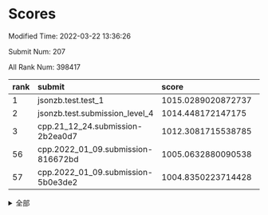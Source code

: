 # Scores

Modified Time: 2022-03-22 13:36:26

Submit Num: 207

All Rank Num: 398417

| rank |               submit               |       score        |       sigma        | pk_num |
| :--- | :--------------------------------- | :----------------- | :----------------- | :----- |
| 1    | jsonzb.test.test_1                 | 1015.0289020872737 | 0.8742226310403086 | 7697   |
| 2    | jsonzb.test.submission_level_4     | 1014.448172147175  | 0.8236583706955589 | 7695   |
| 3    | cpp.21_12_24.submission-2b2ea0d7   | 1012.3081715538785 | 0.8055825533690012 | 7695   |
| 56   | cpp.2022_01_09.submission-816672bd | 1005.0632880090538 | 0.7116524582574919 | 7704   |
| 57   | cpp.2022_01_09.submission-5b0e3de2 | 1004.8350223714428 | 0.7280744418440986 | 7701   |


<details>
<summary>全部</summary>

| rank |                 submit                 |       score        |       sigma        | pk_num |
| :--- | :------------------------------------- | :----------------- | :----------------- | :----- |
| 1    | jsonzb.test.test_1                     | 1015.0289020872737 | 0.8742226310403086 | 7697   |
| 2    | jsonzb.test.submission_level_4         | 1014.448172147175  | 0.8236583706955589 | 7695   |
| 3    | cpp.21_12_24.submission-2b2ea0d7       | 1012.3081715538785 | 0.8055825533690012 | 7695   |
| 4    | gobigger.level_3.submission_level_3_24 | 1012.1178313503518 | 0.7775920775060767 | 7702   |
| 5    | gobigger.level_3.submission_level_3_44 | 1011.9843914578685 | 0.7918392369720044 | 7704   |
| 6    | gobigger.level_3.submission_level_3_37 | 1011.7215781239096 | 0.7799609054955264 | 7698   |
| 7    | gobigger.level_3.submission_level_3_18 | 1011.3712624887966 | 0.7664006482045881 | 7700   |
| 8    | gobigger.level_3.submission_level_3_1  | 1011.2432163155141 | 0.7585206085815955 | 7699   |
| 9    | gobigger.level_3.submission_level_3_40 | 1011.1385917942629 | 0.7788636024819415 | 7693   |
| 10   | gobigger.level_3.submission_level_3_36 | 1011.1276488510794 | 0.7613175158330943 | 7698   |
| 11   | gobigger.level_3.submission_level_3_39 | 1011.1230827120133 | 0.7847619342252476 | 7700   |
| 12   | gobigger.level_3.submission_level_3_19 | 1011.0798099249333 | 0.7905209011096894 | 7695   |
| 13   | gobigger.level_3.submission_level_3_10 | 1011.0406099563279 | 0.7638431614161273 | 7702   |
| 14   | gobigger.level_3.submission_level_3_3  | 1010.9798831573331 | 0.7685569758311857 | 7702   |
| 15   | gobigger.level_3.submission_level_3_33 | 1010.9448368747278 | 0.7726503393913576 | 7696   |
| 16   | gobigger.level_3.submission_level_3_43 | 1010.8832669623617 | 0.7728020402177118 | 7701   |
| 17   | gobigger.level_3.submission_level_3_0  | 1010.7995385853815 | 0.7630910267565817 | 7692   |
| 18   | gobigger.level_3.submission_level_3_21 | 1010.7021201220512 | 0.7998614828709293 | 7701   |
| 19   | gobigger.level_3.submission_level_3_30 | 1010.6482190028021 | 0.7714186387814135 | 7697   |
| 20   | gobigger.level_3.submission_level_3_20 | 1010.5937954463412 | 0.7641191907721882 | 7701   |
| 21   | gobigger.level_3.submission_level_3_34 | 1010.2228406992787 | 0.7728844768545036 | 7701   |
| 22   | gobigger.level_3.submission_level_3_2  | 1010.2182856479263 | 0.7635409712953597 | 7702   |
| 23   | gobigger.level_3.submission_level_3_27 | 1010.0662121471722 | 0.7578463468948485 | 7699   |
| 24   | gobigger.level_3.submission_level_3_4  | 1010.0631246108762 | 0.754960205197387  | 7694   |
| 25   | gobigger.level_3.submission_level_3_5  | 1010.0587767029886 | 0.7668030603550754 | 7698   |
| 26   | gobigger.level_3.submission_level_3_9  | 1010.0407819588881 | 0.7488109385521675 | 7698   |
| 27   | gobigger.level_3.submission_level_3_46 | 1009.9595586931439 | 0.7523884316640816 | 7696   |
| 28   | gobigger.level_3.submission_level_3_12 | 1009.9146594191683 | 0.7463294065305404 | 7696   |
| 29   | gobigger.level_3.submission_level_3_23 | 1009.7848957620937 | 0.7607424352024829 | 7693   |
| 30   | gobigger.level_3.submission_level_3_26 | 1009.7454410415717 | 0.7607300856709935 | 7699   |
| 31   | gobigger.level_3.submission_level_3_32 | 1009.6742988648665 | 0.7723635684432207 | 7702   |
| 32   | gobigger.level_3.submission_level_3_47 | 1009.6525775408599 | 0.747873917593381  | 7697   |
| 33   | gobigger.level_3.submission_level_3_16 | 1009.596203877273  | 0.743432470717677  | 7698   |
| 34   | gobigger.level_3.submission_level_3_48 | 1009.5511175610627 | 0.745880659496533  | 7697   |
| 35   | gobigger.level_3.submission_level_3_29 | 1009.5346495952524 | 0.7635488721950385 | 7695   |
| 36   | gobigger.level_3.submission_level_3_31 | 1009.5161342515037 | 0.7601410291447882 | 7696   |
| 37   | gobigger.level_3.submission_level_3_25 | 1009.4817325837784 | 0.7435450531884317 | 7700   |
| 38   | gobigger.level_3.submission_level_3_35 | 1009.4565908044633 | 0.7586591582801598 | 7705   |
| 39   | gobigger.level_3.submission_level_3_41 | 1009.456229256228  | 0.7386509150099689 | 7692   |
| 40   | gobigger.level_3.submission_level_3_42 | 1009.4549493201131 | 0.7617754414749384 | 7700   |
| 41   | gobigger.level_3.submission_level_3_22 | 1009.4440011599114 | 0.7679508849083714 | 7704   |
| 42   | gobigger.level_3.submission_level_3_13 | 1009.3482764518395 | 0.7517487906473983 | 7697   |
| 43   | gobigger.level_3.submission_level_3_28 | 1009.2420864668466 | 0.7546061395710991 | 7698   |
| 44   | gobigger.level_3.submission_level_3_11 | 1009.1053640893988 | 0.7591702134766231 | 7698   |
| 45   | gobigger.level_3.submission_level_3_38 | 1008.9989331607577 | 0.7386901446096011 | 7698   |
| 46   | gobigger.level_3.submission_level_3_15 | 1008.9821080843475 | 0.7402250822737352 | 7698   |
| 47   | gobigger.level_3.submission_level_3_7  | 1008.9592246071176 | 0.7587872879036468 | 7695   |
| 48   | gobigger.level_3.submission_level_3_49 | 1008.9480318370624 | 0.7347722305376412 | 7699   |
| 49   | gobigger.level_3.submission_level_3_6  | 1008.8475563631573 | 0.7814300300503403 | 7699   |
| 50   | gobigger.level_3.submission_level_3_45 | 1008.7003253284603 | 0.7418979205947264 | 7696   |
| 51   | gobigger.level_3.submission_level_3_17 | 1008.6223589589677 | 0.7410730114758179 | 7704   |
| 52   | gobigger.level_3.submission_level_3_8  | 1008.5621351294177 | 0.7641019865588221 | 7696   |
| 53   | gobigger.level_3.submission_level_3_14 | 1008.4971295969958 | 0.7741653835391161 | 7699   |
| 54   | gobigger.level_1.submission_level_1_24 | 1005.5530199769962 | 0.7434172215123267 | 7698   |
| 55   | gobigger.level_1.submission_level_1_16 | 1005.2461521135865 | 0.7372229947212728 | 7702   |
| 56   | cpp.2022_01_09.submission-816672bd     | 1005.0632880090538 | 0.7116524582574919 | 7704   |
| 57   | cpp.2022_01_09.submission-5b0e3de2     | 1004.8350223714428 | 0.7280744418440986 | 7701   |
| 58   | gobigger.level_1.submission_level_1_29 | 1004.7595654911574 | 0.7172020916032933 | 7699   |
| 59   | gobigger.level_1.submission_level_1_38 | 1004.5730546204504 | 0.708973116630579  | 7698   |
| 60   | gobigger.level_1.submission_level_1_1  | 1004.5541908182456 | 0.710899155784398  | 7698   |
| 61   | gobigger.level_1.submission_level_1_9  | 1004.398460639244  | 0.720872496443867  | 7696   |
| 62   | gobigger.level_1.submission_level_1_22 | 1004.251520627274  | 0.7142863274969355 | 7700   |
| 63   | gobigger.level_1.submission_level_1_35 | 1004.1673051064674 | 0.7171048963188824 | 7702   |
| 64   | gobigger.level_1.submission_level_1_4  | 1004.04828373508   | 0.7207394866771843 | 7702   |
| 65   | gobigger.level_1.submission_level_1_30 | 1004.0399871444174 | 0.7198885843944701 | 7704   |
| 66   | gobigger.level_1.submission_level_1_46 | 1003.9745684157604 | 0.7129575191634461 | 7700   |
| 67   | gobigger.level_1.submission_level_1_11 | 1003.9027201576137 | 0.7152085723818824 | 7697   |
| 68   | gobigger.level_1.submission_level_1_17 | 1003.8901177388666 | 0.7140481088173396 | 7699   |
| 69   | gobigger.level_1.submission_level_1_49 | 1003.8764715663606 | 0.7113428334613913 | 7696   |
| 70   | gobigger.level_1.submission_level_1_26 | 1003.8227829332428 | 0.7300763996433494 | 7699   |
| 71   | gobigger.level_1.submission_level_1_7  | 1003.7187017109492 | 0.7164554318777132 | 7701   |
| 72   | gobigger.level_1.submission_level_1_8  | 1003.6475410599115 | 0.7130303710433957 | 7702   |
| 73   | gobigger.level_1.submission_level_1_28 | 1003.6290228218029 | 0.7259144983509318 | 7700   |
| 74   | gobigger.level_1.submission_level_1_37 | 1003.5383139239162 | 0.7057642308933656 | 7697   |
| 75   | gobigger.level_1.submission_level_1_41 | 1003.3883091087151 | 0.7191562296775434 | 7697   |
| 76   | gobigger.level_1.submission_level_1_33 | 1003.3667819162556 | 0.710600445813785  | 7696   |
| 77   | gobigger.level_1.submission_level_1_23 | 1003.2979720266909 | 0.7119756711444525 | 7696   |
| 78   | gobigger.level_1.submission_level_1_32 | 1003.295254909183  | 0.7112623737191135 | 7697   |
| 79   | gobigger.level_1.submission_level_1_14 | 1003.2046924838045 | 0.7165136529325467 | 7703   |
| 80   | gobigger.level_1.submission_level_1_18 | 1003.1865682128171 | 0.7158482313714741 | 7700   |
| 81   | gobigger.level_1.submission_level_1_42 | 1003.1731409012094 | 0.7120613511433759 | 7696   |
| 82   | gobigger.level_1.submission_level_1_36 | 1003.1556319229752 | 0.7083270109150903 | 7703   |
| 83   | gobigger.level_1.submission_level_1_21 | 1003.0729887829366 | 0.7236061034948092 | 7695   |
| 84   | gobigger.level_1.submission_level_1_43 | 1002.9675426281598 | 0.7082393225076582 | 7699   |
| 85   | gobigger.level_1.submission_level_1_34 | 1002.9442080233847 | 0.7167282366737017 | 7701   |
| 86   | gobigger.level_1.submission_level_1_12 | 1002.9205194213176 | 0.7107841710820744 | 7701   |
| 87   | gobigger.level_1.submission_level_1_6  | 1002.8780339952086 | 0.7138745824753437 | 7702   |
| 88   | gobigger.level_1.submission_level_1_44 | 1002.7619692325669 | 0.7101457250368167 | 7702   |
| 89   | gobigger.level_1.submission_level_1_15 | 1002.7344357631881 | 0.7194369806027264 | 7699   |
| 90   | gobigger.level_1.submission_level_1_2  | 1002.7184920275489 | 0.7119602011274894 | 7697   |
| 91   | gobigger.level_1.submission_level_1_48 | 1002.7038493442213 | 0.7245083538386115 | 7692   |
| 92   | gobigger.level_1.submission_level_1_0  | 1002.6400812184805 | 0.7108913883159047 | 7704   |
| 93   | gobigger.level_1.submission_level_1_10 | 1002.3853733572031 | 0.7108793973543742 | 7699   |
| 94   | gobigger.level_1.submission_level_1_31 | 1002.3082373024853 | 0.7149056948000638 | 7695   |
| 95   | gobigger.level_1.submission_level_1_13 | 1002.2792731310311 | 0.7169969045280463 | 7702   |
| 96   | gobigger.level_1.submission_level_1_27 | 1002.2277698360483 | 0.7236718922873149 | 7703   |
| 97   | gobigger.level_1.submission_level_1_20 | 1002.0815863512344 | 0.7090073561890454 | 7699   |
| 98   | gobigger.level_1.submission_level_1_25 | 1002.0757608324117 | 0.6981996658027492 | 7700   |
| 99   | gobigger.level_1.submission_level_1_45 | 1002.0541476896284 | 0.7203242484930825 | 7695   |
| 100  | gobigger.level_1.submission_level_1_47 | 1001.9583075870001 | 0.7267450502877024 | 7702   |
| 101  | gobigger.level_1.submission_level_1_19 | 1001.8632089111045 | 0.7204392664354744 | 7702   |
| 102  | gobigger.level_1.submission_level_1_5  | 1001.7653207033821 | 0.7075738952956    | 7698   |
| 103  | gobigger.level_1.submission_level_1_40 | 1001.6261458433418 | 0.7114261719438733 | 7698   |
| 104  | gobigger.level_1.submission_level_1_3  | 1001.4844134941382 | 0.718155422500279  | 7703   |
| 105  | gobigger.level_1.submission_level_1_39 | 1001.4838511621739 | 0.7082922343947388 | 7702   |
| 106  | gobigger.random.submission_random_28   | 997.5335095571689  | 0.6985023948641308 | 7696   |
| 107  | gobigger.random.submission_random_32   | 997.0584498337387  | 0.7154670088928687 | 7693   |
| 108  | gobigger.random.submission_random_43   | 996.8942824675127  | 0.6927173641114364 | 7698   |
| 109  | gobigger.random.submission_random_46   | 996.8573934316136  | 0.7077606108639138 | 7704   |
| 110  | gobigger.random.submission_random_49   | 996.8381281684436  | 0.7196187440181021 | 7694   |
| 111  | gobigger.random.submission_random_47   | 996.8047224102083  | 0.7078473618039459 | 7695   |
| 112  | gobigger.random.submission_random_1    | 996.7439537667624  | 0.701037832600834  | 7697   |
| 113  | gobigger.random.submission_random_29   | 996.7201353950568  | 0.6970093141144569 | 7696   |
| 114  | gobigger.random.submission_random_40   | 996.6668274304458  | 0.7123504974505362 | 7702   |
| 115  | gobigger.random.submission_random_8    | 996.517744437107   | 0.7075305186507226 | 7701   |
| 116  | gobigger.random.submission_random_45   | 996.4280975218359  | 0.7107730992333627 | 7702   |
| 117  | gobigger.random.submission_random_22   | 996.4217108487702  | 0.6987040131685144 | 7700   |
| 118  | gobigger.random.submission_random_6    | 996.3749570866751  | 0.7178442594447935 | 7698   |
| 119  | gobigger.random.submission_random_27   | 996.3720766106624  | 0.7145523474762    | 7702   |
| 120  | gobigger.random.submission_random_4    | 996.3301961271507  | 0.7122211152035128 | 7697   |
| 121  | gobigger.random.submission_random_19   | 996.3284200772773  | 0.6980623210816379 | 7701   |
| 122  | gobigger.random.submission_random_44   | 996.3138329277003  | 0.7182309266976753 | 7699   |
| 123  | gobigger.random.submission_random_10   | 996.2565489169017  | 0.711063765055586  | 7700   |
| 124  | gobigger.random.submission_random_3    | 996.2359007869583  | 0.7060167302545445 | 7699   |
| 125  | gobigger.random.submission_random_39   | 996.2030839245533  | 0.7298309560258454 | 7700   |
| 126  | gobigger.random.submission_random_31   | 996.1364716313632  | 0.7163039760335331 | 7698   |
| 127  | gobigger.random.submission_random_5    | 996.1339085969904  | 0.7333432605114232 | 7697   |
| 128  | gobigger.random.submission_random_2    | 996.1321879140264  | 0.695143208369834  | 7699   |
| 129  | gobigger.random.submission_random_41   | 996.1139270454847  | 0.7062824379115561 | 7700   |
| 130  | gobigger.random.submission_random_38   | 996.0795046269243  | 0.7139954337074881 | 7697   |
| 131  | gobigger.random.submission_random_26   | 996.036205878874   | 0.708358390814042  | 7702   |
| 132  | gobigger.random.submission_random_13   | 996.033226442814   | 0.7145807128528379 | 7699   |
| 133  | gobigger.random.submission_random_21   | 995.9591881457206  | 0.6990979929136326 | 7699   |
| 134  | gobigger.random.submission_random_20   | 995.9372785042339  | 0.7136340182004803 | 7700   |
| 135  | gobigger.random.submission_random_12   | 995.8723055953235  | 0.7031860217382444 | 7699   |
| 136  | gobigger.random.submission_random_18   | 995.8655416123684  | 0.7137306486488098 | 7700   |
| 137  | gobigger.random.submission_random_24   | 995.7367838181319  | 0.7035533221965279 | 7704   |
| 138  | gobigger.random.submission_random_34   | 995.6936660728938  | 0.7169446589370545 | 7696   |
| 139  | gobigger.random.submission_random_14   | 995.6496666969501  | 0.7134064626031676 | 7702   |
| 140  | gobigger.random.submission_random_7    | 995.6402883796884  | 0.7049452950970266 | 7702   |
| 141  | gobigger.random.submission_random_15   | 995.5826579958518  | 0.7128605898278971 | 7697   |
| 142  | gobigger.random.submission_random_17   | 995.5423972401418  | 0.7191011407558864 | 7699   |
| 143  | gobigger.random.submission_random_9    | 995.5313204397935  | 0.706894246736342  | 7698   |
| 144  | gobigger.random.submission_random_37   | 995.5270073002188  | 0.7187199772757777 | 7698   |
| 145  | gobigger.random.submission_random_42   | 995.5093767497152  | 0.7149466111718394 | 7697   |
| 146  | gobigger.random.submission_random_33   | 995.4962771091598  | 0.7335517338267079 | 7699   |
| 147  | gobigger.random.submission_random_36   | 995.3554575607399  | 0.7117159516948743 | 7697   |
| 148  | gobigger.random.submission_random_23   | 995.3031978737746  | 0.7189683371005388 | 7696   |
| 149  | gobigger.random.submission_random_11   | 995.2475161261391  | 0.7099808597317843 | 7699   |
| 150  | gobigger.random.submission_random_16   | 995.2415796155593  | 0.7126806814253921 | 7701   |
| 151  | gobigger.random.submission_random_25   | 995.1917699822976  | 0.6976856765589842 | 7693   |
| 152  | gobigger.random.submission_random_30   | 995.1006492890176  | 0.725944797169806  | 7697   |
| 153  | gobigger.random.submission_random_48   | 994.9009307874817  | 0.7264761866030369 | 7700   |
| 154  | gobigger.random.submission_random_0    | 994.862467520134   | 0.7111499077620238 | 7703   |
| 155  | gobigger.random.submission_random_35   | 994.3658089237349  | 0.7215742567489166 | 7698   |
| 156  | gobigger.level_2.submission_level_2_44 | 993.8655457987201  | 0.7310198456957366 | 7701   |
| 157  | gobigger.level_2.submission_level_2_36 | 993.7905687581183  | 0.727228342121824  | 7696   |
| 158  | gobigger.level_2.submission_level_2_41 | 993.5254463124577  | 0.7289156739284616 | 7700   |
| 159  | gobigger.level_2.submission_level_2_1  | 993.3092355600043  | 0.7269196501044077 | 7699   |
| 160  | gobigger.level_2.submission_level_2_3  | 993.3028860085601  | 0.7440618070077804 | 7696   |
| 161  | gobigger.level_2.submission_level_2_26 | 993.3016258758317  | 0.7379543927417732 | 7698   |
| 162  | gobigger.level_2.submission_level_2_43 | 993.2474764931796  | 0.7738093519076362 | 7701   |
| 163  | gobigger.level_2.submission_level_2_25 | 993.2152228006206  | 0.7504920129067003 | 7698   |
| 164  | gobigger.level_2.submission_level_2_19 | 993.1593009845102  | 0.7409647257846634 | 7701   |
| 165  | gobigger.level_2.submission_level_2_48 | 993.0183242849001  | 0.7429600548126454 | 7703   |
| 166  | gobigger.level_2.submission_level_2_10 | 992.8233175750725  | 0.7484620995831732 | 7699   |
| 167  | gobigger.level_2.submission_level_2_18 | 992.7726351925586  | 0.730497810276281  | 7695   |
| 168  | gobigger.level_2.submission_level_2_45 | 992.7452815859461  | 0.7464099746587064 | 7702   |
| 169  | gobigger.level_2.submission_level_2_7  | 992.7370531902186  | 0.7365476479219039 | 7703   |
| 170  | gobigger.level_2.submission_level_2_42 | 992.7251416753601  | 0.7373621289215824 | 7698   |
| 171  | gobigger.level_2.submission_level_2_47 | 992.592181107385   | 0.7543491394308206 | 7700   |
| 172  | gobigger.level_2.submission_level_2_8  | 992.5737628222097  | 0.7319223619186995 | 7697   |
| 173  | gobigger.level_2.submission_level_2_22 | 992.5713384011883  | 0.735941714092872  | 7700   |
| 174  | gobigger.level_2.submission_level_2_40 | 992.5428408749231  | 0.7366771462796453 | 7695   |
| 175  | gobigger.level_2.submission_level_2_30 | 992.449586338767   | 0.7282980574251712 | 7696   |
| 176  | gobigger.level_2.submission_level_2_29 | 992.4388472517574  | 0.7409694735996135 | 7697   |
| 177  | gobigger.level_2.submission_level_2_11 | 992.4237376517774  | 0.7389599418948101 | 7701   |
| 178  | gobigger.level_2.submission_level_2_49 | 992.3722731625495  | 0.7319642982134299 | 7692   |
| 179  | gobigger.level_2.submission_level_2_38 | 992.2481606998948  | 0.7472566415696725 | 7703   |
| 180  | gobigger.level_2.submission_level_2_15 | 992.2308703218937  | 0.7387244578571266 | 7697   |
| 181  | gobigger.level_2.submission_level_2_37 | 992.2065611643424  | 0.726506135009657  | 7699   |
| 182  | gobigger.level_2.submission_level_2_34 | 992.2001953457074  | 0.749025490612838  | 7702   |
| 183  | gobigger.level_2.submission_level_2_31 | 992.1930955403394  | 0.731902451370245  | 7699   |
| 184  | gobigger.level_2.submission_level_2_23 | 992.0473799732313  | 0.7479395020351762 | 7698   |
| 185  | gobigger.level_2.submission_level_2_24 | 991.9744334553579  | 0.7511240957440622 | 7698   |
| 186  | gobigger.level_2.submission_level_2_13 | 991.9029069047513  | 0.7531386959106897 | 7701   |
| 187  | gobigger.level_2.submission_level_2_2  | 991.8302051105305  | 0.7399427982091865 | 7699   |
| 188  | gobigger.level_2.submission_level_2_9  | 991.8191577735835  | 0.7557405414452398 | 7701   |
| 189  | gobigger.level_2.submission_level_2_33 | 991.791864492818   | 0.7437831819436572 | 7700   |
| 190  | gobigger.level_2.submission_level_2_39 | 991.6721993688344  | 0.7454747554043061 | 7700   |
| 191  | gobigger.level_2.submission_level_2_14 | 991.6462304117413  | 0.7520980351954983 | 7695   |
| 192  | gobigger.level_2.submission_level_2_20 | 991.2424030314627  | 0.7864553779512905 | 7698   |
| 193  | gobigger.level_2.submission_level_2_32 | 991.2389894728738  | 0.7591938968060649 | 7703   |
| 194  | gobigger.level_2.submission_level_2_6  | 991.2333458423194  | 0.7691371484428707 | 7698   |
| 195  | gobigger.level_2.submission_level_2_21 | 991.2202977992085  | 0.7524454331193687 | 7696   |
| 196  | gobigger.level_2.submission_level_2_27 | 991.2029826018609  | 0.7680955124993661 | 7700   |
| 197  | gobigger.level_2.submission_level_2_17 | 991.1606991647593  | 0.7739335341403729 | 7699   |
| 198  | gobigger.level_2.submission_level_2_35 | 991.0665017446776  | 0.7618661348706809 | 7701   |
| 199  | gobigger.level_2.submission_level_2_16 | 991.0279934326957  | 0.7538706326726144 | 7703   |
| 200  | gobigger.level_2.submission_level_2_5  | 990.9537270115659  | 0.75982308089752   | 7700   |
| 201  | gobigger.level_2.submission_level_2_46 | 990.9343773561387  | 0.7597580773973582 | 7697   |
| 202  | gobigger.level_2.submission_level_2_4  | 990.8883980578306  | 0.7542217101877047 | 7697   |
| 203  | gobigger.level_2.submission_level_2_28 | 990.6304090113035  | 0.7669939533415963 | 7700   |
| 204  | gobigger.level_2.submission_level_2_0  | 990.4658288270258  | 0.7780933846749973 | 7699   |
| 205  | gobigger.level_2.submission_level_2_12 | 989.9232691801117  | 0.7570143280403221 | 7699   |
| 206  | gobigger.none.submission_none_1        | 976.010757498888   | 1.5235425524046764 | 7705   |
| 207  | gobigger.none.submission_none_0        | 975.8961991041841  | 1.414377339179672  | 7696   |

</details>